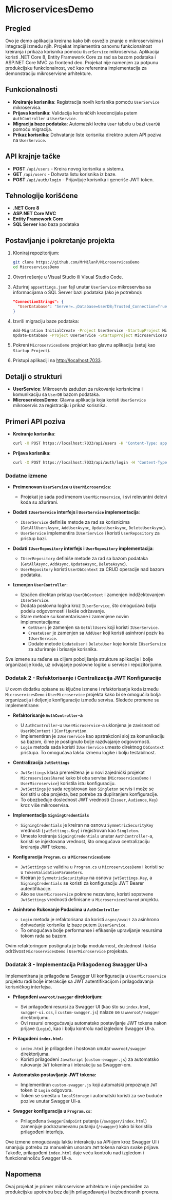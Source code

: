 # MicroservicesDemo

## Pregled
Ovo je demo aplikacija kreirana kako bih osvežio znanje o mikroservisima i integraciji između njih. Projekat implementira osnovnu funkcionalnost kreiranja i prikaza korisnika pomoću `UserService` mikroservisa. Aplikacija koristi .NET Core 8, Entity Framework Core za rad sa bazom podataka i ASP.NET Core MVC za frontend deo. Projekat nije namenjen za potpunu produkcijsku funkcionalnost, već kao referentna implementacija za demonstraciju mikroservisne arhitekture.

## Funkcionalnosti
- **Kreiranje korisnika**: Registracija novih korisnika pomoću `UserService` mikroservisa.
- **Prijava korisnika**: Validacija korisničkih kredencijala putem `AuthController` u `UserService`.
- **Migracija baze podataka**: Automatski kreira `User` tabelu u bazi `UserDB` pomoću migracija.
- **Prikaz korisnika**: Dohvatanje liste korisnika direktno putem API poziva na `UserService`.

## API krajnje tačke
- **POST** `/api/users` - Kreira novog korisnika u sistemu.
- **GET** `/api/users` - Dohvata listu korisnika iz baze.
- **POST** `/api/auth/login` - Prijavljuje korisnika i generiše JWT token.

## Tehnologije korišćene
- **.NET Core 8**
- **ASP.NET Core MVC**
- **Entity Framework Core**
- **SQL Server** kao baza podataka

## Postavljanje i pokretanje projekta
1. Kloniraj repozitorijum:
    ```bash
    git clone https://github.com/MrMilanP/MicroservicesDemo
    cd MicroservicesDemo
    ```

2. Otvori rešenje u Visual Studio ili Visual Studio Code.

3. Ažuriraj `appsettings.json` fajl unutar `UserService` mikroservisa sa informacijama o SQL Server bazi podataka (ako je potrebno):

    ```json
    "ConnectionStrings": {
      "UserDatabase": "Server=.;Database=UserDB;Trusted_Connection=True;"
    }
    ```

4. Izvrši migraciju baze podataka:
    ```bash
    Add-Migration InitialCreate -Project UserService -StartupProject MicroservicesDemo
    Update-Database -Project UserService -StartupProject MicroservicesDemo
    ```

5. Pokreni `MicroservicesDemo` projekat kao glavnu aplikaciju (setuj kao `Startup Project`).

6. Pristupi aplikaciji na [http://localhost:7033](http://localhost:7033).

## Detalji o strukturi
- **UserService**: Mikroservis zadužen za rukovanje korisnicima i komunikaciju sa `UserDB` bazom podataka.
- **MicroservicesDemo**: Glavna aplikacija koja koristi `UserService` mikroservis za registraciju i prikaz korisnika.

## Primeri API poziva
- **Kreiranje korisnika**:
    ```bash
    curl -X POST https://localhost:7033/api/users -H 'Content-Type: application/json' -d '{ "email": "test@example.com", "password": "Test123!" }'
    ```

- **Prijava korisnika**:
    ```bash
    curl -X POST https://localhost:7033/api/auth/login -H 'Content-Type: application/json' -d '{ "email": "test@example.com", "password": "Test123!" }'
    ```

### Dodatne izmene

- **Preimenovan `UserService` u `UserMicroservice`**:
  - Projekat je sada pod imenom `UserMicroservice`, i svi relevantni delovi koda su ažurirani.

- **Dodati `IUserService` interfejs i `UserService` implementacija**:
  - `IUserService` definiše metode za rad sa korisnicima (`GetAllUsersAsync`, `AddUserAsync`, `UpdateUserAsync`, `DeleteUserAsync`).
  - `UserService` implementira `IUserService` i koristi `UserRepository` za pristup bazi.

- **Dodati `IUserRepository` interfejs i `UserRepository` implementacija**:
  - `IUserRepository` definiše metode za rad sa bazom podataka (`GetAllAsync`, `AddAsync`, `UpdateAsync`, `DeleteAsync`).
  - `UserRepository` koristi `UserDbContext` za CRUD operacije nad bazom podataka.

- **Izmenjen `UserController`**:
  - Izbačen direktan pristup `UserDbContext` i zamenjen inddžektovanjem `IUserService`.
  - Dodata poslovna logika kroz `IUserService`, što omogućava bolju podelu odgovornosti i lakše održavanje.
  - Stare metode su komentarisane i zamenjene novim implementacijama:
    - `GetUsers` je zamenjen sa `GetAllUsers` koji koristi `IUserService`.
    - `CreateUser` je zamenjen sa `AddUser` koji koristi asinhroni poziv ka `IUserService`.
    - Dodate metode `UpdateUser` i `DeleteUser` koje koriste `IUserService` za ažuriranje i brisanje korisnika.

Sve izmene su rađene sa ciljem poboljšanja strukture aplikacije i bolje organizacije koda, uz odvajanje poslovne logike u servise i repozitorijume.


### Dodatak 2 - Refaktorisanje i Centralizacija JWT Konfiguracije

U ovom dodatku opisane su ključne izmene i refaktorisanje koda između `MicroservicesDemo` i `UserMicroservice` projekta kako bi se omogućila bolja organizacija i deljenje konfiguracije između servisa. Sledeće promene su implementirane:

- **Refaktorisanje `AuthController`-a**
  - U `AuthController`-u `UserMicroservice`-a uklonjena je zavisnost od `UserDbContext` i `IConfiguration`.
  - Implementiran je `IUserService` kao apstrakcioni sloj za komunikaciju sa bazom, čime je postignuto bolje razdvajanje odgovornosti.
  - `Login` metoda sada koristi `IUserService` umesto direktnog `DbContext` pristupa. To omogućava lakšu izmenu logike i bolju testabilnost.

- **Centralizacija `JwtSettings`**
  - `JwtSettings` klasa premeštena je u novi zajednički projekat `MicroservicesShared` kako bi oba servisa (`MicroservicesDemo` i `UserMicroservice`) koristila istu konfiguraciju.
  - `JwtSettings` je sada registrovan kao `Singleton` servis i može se koristiti u oba projekta, bez potrebe za dupliranjem konfiguracije.
  - To obezbeđuje doslednost JWT vrednosti (`Issuer`, `Audience`, `Key`) kroz više mikroservisa.

- **Implementacija `SigningCredentials`**
  - `SigningCredentials` je kreiran na osnovu `SymmetricSecurityKey` vrednosti (`jwtSettings.Key`) i registrovan kao `Singleton`.
  - Umesto kreiranja `SigningCredentials` unutar `AuthController`-a, koristi se injektovana vrednost, što omogućava centralizaciju kreiranja JWT tokena.

- **Konfiguracija `Program.cs` u `MicroservicesDemo`**
  - `JwtSettings` se validira u `Program.cs` u `MicroservicesDemo` i koristi se u `TokenValidationParameters`.
  - Kreiran je `SymmetricSecurityKey` na osnovu `jwtSettings.Key`, a `SigningCredentials` se koristi za konfiguraciju JWT Bearer autentifikacije.
  - Ako se `UserMicroservice` pokrene nezavisno, koristi sopstvene `JwtSettings` vrednosti definisane u `MicroservicesShared` projektu.

- **Asinhrono Rukovanje Podacima u `AuthController`**
  - `Login` metoda je refaktorisana da koristi `async/await` za asinhrono dohvaćanje korisnika iz baze putem `IUserService`.
  - To omogućava bolje performanse i efikasnije upravljanje resursima tokom rada sa bazom.

Ovim refaktoringom postignuta je bolja modularnost, doslednost i lakša održivost `MicroservicesDemo` i `UserMicroservice` projekata.


### Dodatak 3 - Implementacija Prilagođenog Swagger UI-a

Implementirana je prilagođena Swagger UI konfiguracija u `UserMicroservice` projektu radi bolje interakcije sa JWT autentifikacijom i prilagođavanja korisničkog interfejsa.

- **Prilagođeni `wwwroot/swagger` direktorijum:**
  - Svi prilagođeni resursi za Swagger UI (kao što su `index.html`, `swagger-ui.css`, i `custom-swagger.js`) nalaze se u `wwwroot/swagger` direktorijumu.
  - Ovi resursi omogućavaju automatsko postavljanje JWT tokena nakon prijave (`Login`), kao i bolju kontrolu nad izgledom Swagger UI-a.

- **Prilagođeni `index.html`:**
  - `index.html` je prilagođen i hostovan unutar `wwwroot/swagger` direktorijuma.
  - Koristi prilagođeni `JavaScript` (`custom-swagger.js`) za automatsko rukovanje `JWT` tokenima i interakciju sa Swagger-om.

- **Automatsko postavljanje JWT tokena:**
  - Implementiran `custom-swagger.js` koji automatski prepoznaje `JWT` token iz `Login` odgovora.
  - Token se smešta u `localStorage` i automatski koristi za sve buduće pozive unutar Swagger UI-a.

- **Swagger konfiguracija u `Program.cs`:**
  - Prilagođena `SwaggerEndpoint` putanja (`/swagger/index.html`) zamenjuje podrazumevanu putanju (`/swagger`) kako bi koristila prilagođeni interfejs.

Ove izmene omogućavaju lakšu interakciju sa API-jem kroz Swagger UI i smanjuju potrebu za manuelnim unosom `JWT` tokena nakon svake prijave. Takođe, prilagođeni `index.html` daje veću kontrolu nad izgledom i funkcionalnošću Swagger UI-a.


## Napomena
Ovaj projekat je primer mikroservisne arhitekture i nije predviđen za produkcijsku upotrebu bez daljih prilagođavanja i bezbednosnih provera.
